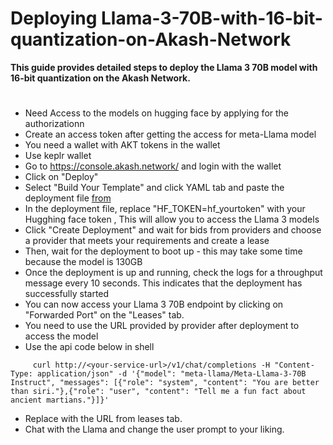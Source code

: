 # Deploying Llama-3-70B-with-16-bit-quantization-on-Akash-Network

  **This guide provides detailed steps to deploy the Llama 3 70B model with 16-bit quantization on the Akash Network.**
  #
  - Need Access to the models on hugging face by applying for the authorizationn
  - Create an access token after getting the access for meta-Llama model
  - You need a wallet with AKT tokens in the wallet 
  - Use keplr wallet
  - Go to https://console.akash.network/ and login with the wallet
  - Click on "Deploy"
  - Select "Build Your Template" and click YAML tab and paste the deployment file [from](https://github.com/Dhanush9111/Llama-3-70B-with-16-bit-quantization-on-Akash-Network/blob/main/this.yaml)
  -  In the deployment file, replace "HF_TOKEN=hf_yourtoken" with your Hugghing face token , This will allow you to access the Llama 3 models
  -  Click "Create Deployment" and wait for bids from providers and choose a provider that meets your requirements and create a lease
  -  Then, wait for the deployment to boot up - this may take some time because the model is 130GB
  -  Once the deployment is up and running, check the logs for a  throughput message every 10 seconds. This indicates that the deployment  has successfully started
  -  You can now access your Llama 3 70B endpoint  by clicking on "Forwarded Port" on the "Leases" tab.
  -  You need to use the URL provided by provider after deployment to access the model
  -  Use the api code below in shell

 ```
      curl http://<your-service-url>/v1/chat/completions -H "Content-Type: application/json" -d '{"model": "meta-llama/Meta-Llama-3-70B Instruct", "messages": [{"role": "system", "content": "You are better than siri."},{"role": "user", "content": "Tell me a fun fact about ancient martians."}]}'
```
- Replace **<your-service-url>** with the URL from leases tab.
- Chat with the Llama and change the user prompt to your liking.


    



